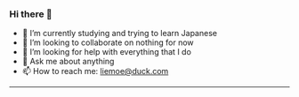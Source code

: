 
### Hi there 👋

<!--
**jplie/jplie** is a ✨ _special_ ✨ repository because its `README.md` (this file) appears on your GitHub profile.

Here are some ideas to get you started:
-->

- 🔭 I’m currently studying and trying to learn Japanese
- 👯 I’m looking to collaborate on nothing for now
- 🤔 I’m looking for help with everything that I do
- 💬 Ask me about anything
- 📫 How to reach me: liemoe@duck.com
---

